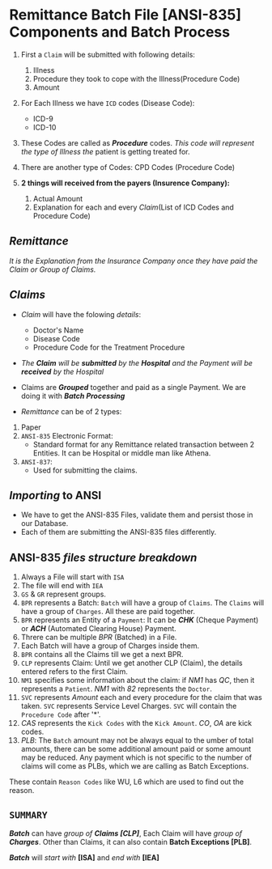 # Remittance Batch File [ANSI-835] Components and Batch Process

1. First a `Claim` will be submitted with following details:

    1. Illness
    2. Procedure they took to cope with the Illness(Procedure Code)
    3. Amount

2. For Each Illness we have `ICD` codes (Disease Code):
    * ICD-9
    * ICD-10

3. These Codes are called as ***Procedure*** codes. *This code will represent the type of Illness the*
patient is getting treated for.

4. There are another type of Codes:
 CPD Codes (Procedure Code)

5. **2 things will received from the payers (Insurence Company):**

   1. Actual Amount
   2. Explanation for each and every *Claim*(List of ICD Codes and Procedure Code)

## ***Remittance***

   *It is the Explanation from the Insurance Company once they have paid the Claim or Group of Claims.*

## *Claims*

* *Claim* will have the folowing *details*:

  * Doctor's Name
  * Disease Code
  * Procedure Code for the Treatment Procedure

* *The **Claim** will be ***submitted*** by the **Hospital** and the Payment will be ***received*** by the Hospital*

* Claims are ***Grouped*** together and paid as a single Payment.
 We are doing it with ***Batch Processing***

* *Remittance* can be of 2 types:

 1. Paper
 2. `ANSI-835` Electronic Format:
    * Standard format for any Remittance related transaction between 2 Entities. It can be Hospital or middle man like Athena.
 3. `ANSI-837`:
    * Used for submitting the claims.

## ***Importing*** to ANSI

* We have to get the ANSI-835 Files, validate them and persist those in our Database.
* Each of them are submitting the ANSI-835 files differently.

## **ANSI-835** *files structure breakdown*

 1. Always a File will start with `ISA`
 2. The file will end with `IEA`
 3. `GS` & `GR` represent groups.
 4. `BPR` represents a Batch:
   `Batch` will have a group of `Claims`.
   The `Claims` will have a group of `Charges`.
   All these are paid together.
 5. `BPR` represents an Entity of a `Payment`:
   It can be ***CHK*** (Cheque Payment) or ***ACH*** (Automated Clearing House) Payment.
 6. Threre can be multiple *BPR* (Batched) in a File.
 7. Each Batch will have a group of Charges inside them.
 8. `BPR` contains all the Claims till we get a next BPR.
 9. `CLP` represents Claim:
  Until we get another CLP (Claim), the details entered refers to the first Claim.
 10. `NM1` specifies some information about the claim:
   if *NM1* has *QC*, then it represents a `Patient`.
   *NM1* with *82* represents the `Doctor`.
 11. `SVC` represents *Amount* each and every procedure for the claim that was taken.
  `SVC` represents Service Level Charges.
   `SVC` will contain the `Procedure Code` after '*'.
 12. *CAS* represents the `Kick Codes` with the `Kick Amount`.
  *CO*, *OA* are kick codes.
 13. *PLB*:
   The `Batch` amount may not be always equal to the umber of total amounts, there can be some additional amount paid or some amount may be reduced.
   Any payment which is not specific to the number of claims will come as PLBs, which we are calling as Batch Exceptions.

   These contain `Reason Codes` like WU, L6 which are used to find out the reason.

## **`SUMMARY`**

***Batch*** can have *group of **Claims [CLP]***, Each Claim will have *group of **Charges***. Other than Claims, it can also contain **Batch Exceptions [PLB]**.

***Batch*** will *start with* **[ISA]** and *end with* **[IEA]**
